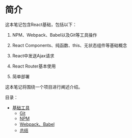 # 简介

这本笔记包含React基础，包括以下：

1. NPM、Webpack、Babel以及Git等工具操作

2. React Components、纯函数、this、无状态组件等基础概念

3. React中发送Ajax请求

4. React Router基本使用

5. 简单部署

这本笔记将围绕一个项目进行阐述介绍。

目录：

* [基础工具](tools/README.md)
	* [Git](tools/git.md)
  * [NPM](tools/npm.md)
  * [Webpack、Babel](tools/webpack.md)
  * [总结](tools/summary.md)
